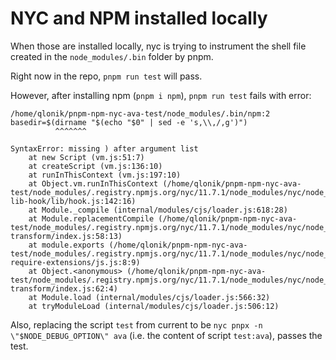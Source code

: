 # NYC and NPM installed locally

When those are installed locally, nyc is trying to instrument the shell file created
in the `node_modules/.bin` folder by pnpm.

Right now in the repo, `pnpm run test` will pass.

However, after installing npm (`pnpm i npm`), `pnpm run test` fails with error:

```
/home/qlonik/pnpm-npm-nyc-ava-test/node_modules/.bin/npm:2
basedir=$(dirname "$(echo "$0" | sed -e 's,\\,/,g')")
          ^^^^^^^

SyntaxError: missing ) after argument list
    at new Script (vm.js:51:7)
    at createScript (vm.js:136:10)
    at runInThisContext (vm.js:197:10)
    at Object.vm.runInThisContext (/home/qlonik/pnpm-npm-nyc-ava-test/node_modules/.registry.npmjs.org/nyc/11.7.1/node_modules/nyc/node_modules/istanbul-lib-hook/lib/hook.js:142:16)
    at Module._compile (internal/modules/cjs/loader.js:618:28)
    at Module.replacementCompile (/home/qlonik/pnpm-npm-nyc-ava-test/node_modules/.registry.npmjs.org/nyc/11.7.1/node_modules/nyc/node_modules/append-transform/index.js:58:13)
    at module.exports (/home/qlonik/pnpm-npm-nyc-ava-test/node_modules/.registry.npmjs.org/nyc/11.7.1/node_modules/nyc/node_modules/default-require-extensions/js.js:8:9)
    at Object.<anonymous> (/home/qlonik/pnpm-npm-nyc-ava-test/node_modules/.registry.npmjs.org/nyc/11.7.1/node_modules/nyc/node_modules/append-transform/index.js:62:4)
    at Module.load (internal/modules/cjs/loader.js:566:32)
    at tryModuleLoad (internal/modules/cjs/loader.js:506:12)
```

Also, replacing the script `test` from current to be
`nyc pnpx -n \"$NODE_DEBUG_OPTION\" ava` (i.e. the content of script `test:ava`), passes the test.
